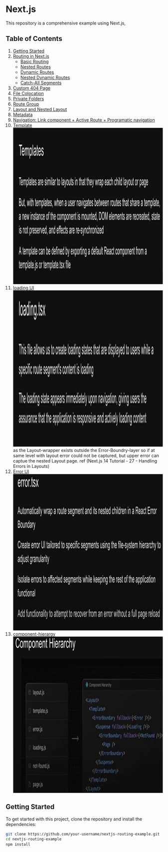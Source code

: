 # Next.js

This repository is a comprehensive example using Next.js,

## Table of Contents

1. [Getting Started](#getting-started)
2. [Routing in Next.js](#routing-in-nextjs)
   - [Basic Routing](#basic-routing)
   - [Nested Routes](#nested-routes)
   - [Dynamic Routes](#dynamic-routes)
   - [Nested Dynamic Routes](#nested-dynamic-routes)
   - [Catch-All Segments](#catch-all-segments)
3. [Custom 404 Page](#custom-404-page)
4. [File Colocation](#file-colocation)
5. [Private Folders](#private-folders)
6. [Route Group](#)
7. [Layout and Nested Layout](#)
8. [Metadata](#)
9. [Navigation: Link component + Active Route + Programatic navigation](#)
10. [Template](#)
    <img src="./github-img/template.png" alt="template" width="900" height="500" style="display:inline-block;"/>
11. [loading UI](#)
    <img src="./github-img/loading.png" alt="template" width="900" height="500" style="display:inline-block;"/>
    as the Layout-wrapper exists outside the Error-Boundry-layer so if at same level with layout error could not be captured, but upper error can captue the nested Layout page. ref (Next.js 14 Tutorial - 27 - Handling Errors in Layouts)
12. [Error UI](#)
    <img src="./github-img/error.png" alt="template" width="900" height="500" style="display:inline-block;"/>
13. [component-hierargy](#)
    <img src="./github-img/component-hierargy.png" alt="template" width="900" height="500" style="display:inline-block;"/>

## Getting Started

To get started with this project, clone the repository and install the dependencies:

```bash
git clone https://github.com/your-username/nextjs-routing-example.git
cd nextjs-routing-example
npm install
```

